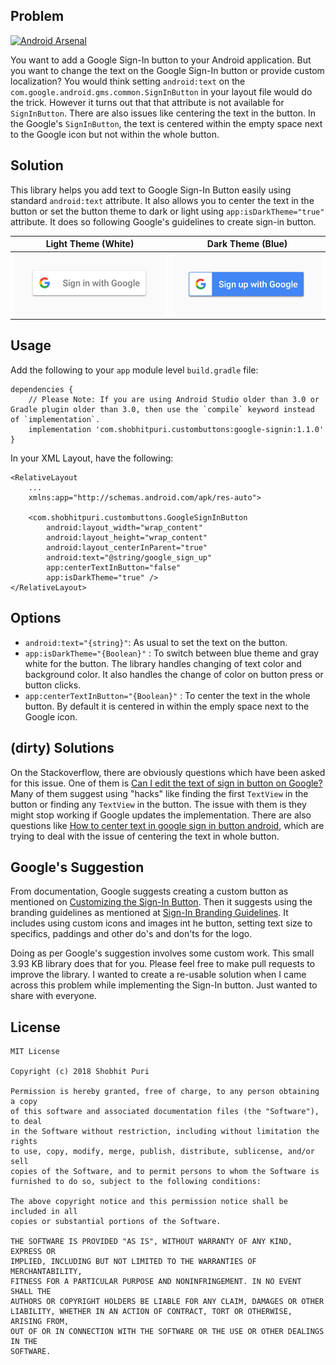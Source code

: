 **Problem**
---
[![Android Arsenal](https://img.shields.io/badge/Android%20Arsenal-Custom%20Google%20SignInButton-brightgreen.svg?style=flat)](https://android-arsenal.com/details/1/7099)

You want to add a Google Sign-In button to your Android application. But you want to change the text on the Google Sign-In button or provide custom localization? You would think setting `android:text` on the `com.google.android.gms.common.SignInButton` in your layout file would do the trick. However it turns out that that attribute is not available for `SignInButton`. There are also issues like centering the text in the button. In the Google's `SignInButton`, the text is centered within the empty space next to the Google icon but not within the whole button.

**Solution**
---

This library helps you add text to Google Sign-In Button easily using standard `android:text` attribute. It also allows you to center the text in the button or set the button theme to dark or light using `app:isDarkTheme="true"` attribute. It does so following Google's guidelines to create sign-in button.

Light Theme (White)        |  Dark Theme (Blue)
:-------------------------:|:-------------------------:
![Google Sign-In Light](images/GoogleSignInLight.png)  |  ![Google Sign-In Dark](images/GoogleSignUpDark.png)


**Usage**
---

Add the following to your `app` module level `build.gradle` file:

    dependencies {
        // Please Note: If you are using Android Studio older than 3.0 or Gradle plugin older than 3.0, then use the `compile` keyword instead of `implementation`.
        implementation 'com.shobhitpuri.custombuttons:google-signin:1.1.0'
    }

In your XML Layout, have the following:

    <RelativeLayout
        ...
        xmlns:app="http://schemas.android.com/apk/res-auto">
        
        <com.shobhitpuri.custombuttons.GoogleSignInButton
            android:layout_width="wrap_content"
            android:layout_height="wrap_content"
            android:layout_centerInParent="true"
            android:text="@string/google_sign_up"
            app:centerTextInButton="false"
            app:isDarkTheme="true" />
    </RelativeLayout>


**Options**
---

- `android:text="{string}"`: As usual to set the text on the button.
- `app:isDarkTheme="{Boolean}"` : To switch between blue theme and gray white for the button. The library handles changing of text color and background color. It also handles the change of color on button press or button clicks.
- `app:centerTextInButton="{Boolean}"` : To center the text in the whole button. By default it is centered in within the emply space next to the Google icon.

**(dirty) Solutions**
---

On the Stackoverflow, there are obviously questions which have been asked for this issue. One of them is [Can I edit the text of sign in button on Google?](https://stackoverflow.com/questions/18040815/can-i-edit-the-text-of-sign-in-button-on-google) Many of them suggest using "hacks" like finding the first `TextView` in the button or finding any `TextView` in the button. The issue with them is they might stop working if Google updates the implementation. There are also questions like [How to center text in google sign in button android](https://stackoverflow.com/questions/41967615/how-to-center-text-in-google-sign-in-button-android), which are trying to deal with the issue of centering the text in whole button.

**Google's Suggestion**
---

From documentation, Google suggests creating a custom button as mentioned on [Customizing the Sign-In Button](https://developers.google.com/identity/sign-in/android/custom-button). Then it suggests using the branding guidelines as mentioned at [Sign-In Branding Guidelines](https://developers.google.com/identity/branding-guidelines#sign-in-button). It includes using custom icons and images int he button, setting text size to specifics, paddings and other do's and don'ts for the logo. 


Doing as per Google's suggestion involves some custom work. This small 3.93 KB library does that for you. Please feel free to make pull requests to improve the library. I wanted to create a re-usable solution when I came across this problem while implementing the Sign-In button. Just wanted to share with everyone.


**License**
---

    MIT License
    
    Copyright (c) 2018 Shobhit Puri

    Permission is hereby granted, free of charge, to any person obtaining a copy
    of this software and associated documentation files (the "Software"), to deal
    in the Software without restriction, including without limitation the rights
    to use, copy, modify, merge, publish, distribute, sublicense, and/or sell
    copies of the Software, and to permit persons to whom the Software is
    furnished to do so, subject to the following conditions:

    The above copyright notice and this permission notice shall be included in all
    copies or substantial portions of the Software.

    THE SOFTWARE IS PROVIDED "AS IS", WITHOUT WARRANTY OF ANY KIND, EXPRESS OR
    IMPLIED, INCLUDING BUT NOT LIMITED TO THE WARRANTIES OF MERCHANTABILITY,
    FITNESS FOR A PARTICULAR PURPOSE AND NONINFRINGEMENT. IN NO EVENT SHALL THE
    AUTHORS OR COPYRIGHT HOLDERS BE LIABLE FOR ANY CLAIM, DAMAGES OR OTHER
    LIABILITY, WHETHER IN AN ACTION OF CONTRACT, TORT OR OTHERWISE, ARISING FROM,
    OUT OF OR IN CONNECTION WITH THE SOFTWARE OR THE USE OR OTHER DEALINGS IN THE
    SOFTWARE.
